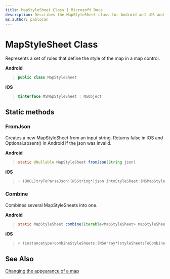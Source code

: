 ```yaml
---
title: MapStyleSheet Class | Microsoft Docs
description: Describes the MapStyleSheet class for Android and iOS and provides the class's static methods and additional references.
ms.author: pablocan
---
```


# MapStyleSheet Class

Represents a set of rules that define the style of the map in a map control.

**Android**

>```java
> public class MapStyleSheet
>```

**iOS**

>```objectivec
> @interface MSMapStyleSheet : NSObject
>```

## Static methods

### FromJson

Creates a new MapStyleSheet from an input string. Returns false in iOS and Optional.absent() in Android if the json was invalid.

**Android**

>```java
> static @Nullable MapStyleSheet fromJson(String json)
>```

**iOS**

>```objectivec
> + (BOOL)tryToParseJson:(NSString*)json intoStyleSheet:(MSMapStyleSheet * _Nullable * _Nonnull)styleSheet
>```

### Combine

Combines several MapStyleSheets into one.

**Android**

>```java
> static MapStyleSheet combine(Iterable<MapStyleSheet> mapStyleSheets)
>```

**iOS**

>```objectivec
> + (instancetype)combineStyleSheets:(NSArray*)styleSheetsToCombine
>```

## See Also

[Changing the appearance of a map](../map-control-concepts/map-styles-sheets.md)
